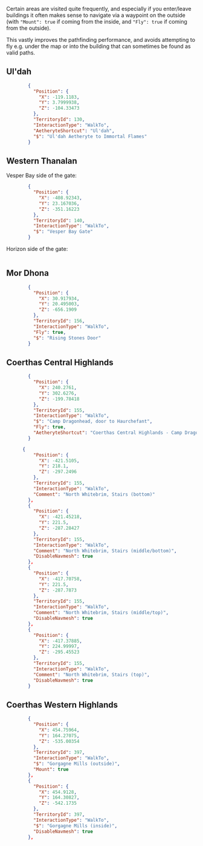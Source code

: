 ﻿Certain areas are visited quite frequently, and especially if you enter/leave buildings it often makes sense to navigate
via a waypoint on the outside (with `"Mount": true` if coming from the inside, and `"Fly": true` if coming from the
outside).

This vastly improves the pathfinding performance, and avoids attempting to fly e.g. under the map or into the building
that can sometimes be found as valid paths.

## Ul'dah

```json
        {
          "Position": {
            "X": -119.1183,
            "Y": 3.7999938,
            "Z": -104.33473
          },
          "TerritoryId": 130,
          "InteractionType": "WalkTo",
          "AetheryteShortcut": "Ul'dah",
          "$": "Ul'dah Aetheryte to Immortal Flames"
        }
```

## Western Thanalan

Vesper Bay side of the gate:

```json
        {
          "Position": {
            "X": -408.92343,
            "Y": 23.167036,
            "Z": -351.16223
          },
          "TerritoryId": 140,
          "InteractionType": "WalkTo",
          "$": "Vesper Bay Gate"
        }
```

Horizon side of the gate:

```json

```

## Mor Dhona

```json
        {
          "Position": {
            "X": 30.917934,
            "Y": 20.495003,
            "Z": -656.1909
          },
          "TerritoryId": 156,
          "InteractionType": "WalkTo",
          "Fly": true,
          "$": "Rising Stones Door"
        }
```

## Coerthas Central Highlands

```json
        {
          "Position": {
            "X": 240.2761,
            "Y": 302.6276,
            "Z": -199.78418
          },
          "TerritoryId": 155,
          "InteractionType": "WalkTo",
          "$": "Camp Dragonhead, door to Haurchefant",
          "Fly": true,
          "AetheryteShortcut": "Coerthas Central Highlands - Camp Dragonhead"
        }
```

```json
      {
          "Position": {
            "X": -421.5105,
            "Y": 218.1,
            "Z": -297.2496
          },
          "TerritoryId": 155,
          "InteractionType": "WalkTo",
          "Comment": "North Whitebrim, Stairs (bottom)"
        },
        {
          "Position": {
            "X": -421.45218,
            "Y": 221.5,
            "Z": -287.28427
          },
          "TerritoryId": 155,
          "InteractionType": "WalkTo",
          "Comment": "North Whitebrim, Stairs (middle/bottom)",
          "DisableNavmesh": true
        },
        {
          "Position": {
            "X": -417.70758,
            "Y": 221.5,
            "Z": -287.7873
          },
          "TerritoryId": 155,
          "InteractionType": "WalkTo",
          "Comment": "North Whitebrim, Stairs (middle/top)",
          "DisableNavmesh": true
        },
        {
          "Position": {
            "X": -417.37885,
            "Y": 224.99997,
            "Z": -295.45523
          },
          "TerritoryId": 155,
          "InteractionType": "WalkTo",
          "Comment": "North Whitebrim, Stairs (top)",
          "DisableNavmesh": true
        }
```

## Coerthas Western Highlands

```json
        {
          "Position": {
            "X": 454.75964,
            "Y": 164.27075,
            "Z": -535.00354
          },
          "TerritoryId": 397,
          "InteractionType": "WalkTo",
          "$": "Gorgagne Mills (outside)",
          "Mount": true
        },
        {
          "Position": {
            "X": 454.9128,
            "Y": 164.30827,
            "Z": -542.1735
          },
          "TerritoryId": 397,
          "InteractionType": "WalkTo",
          "$": "Gorgagne Mills (inside)",
          "DisableNavmesh": true
        },
```
